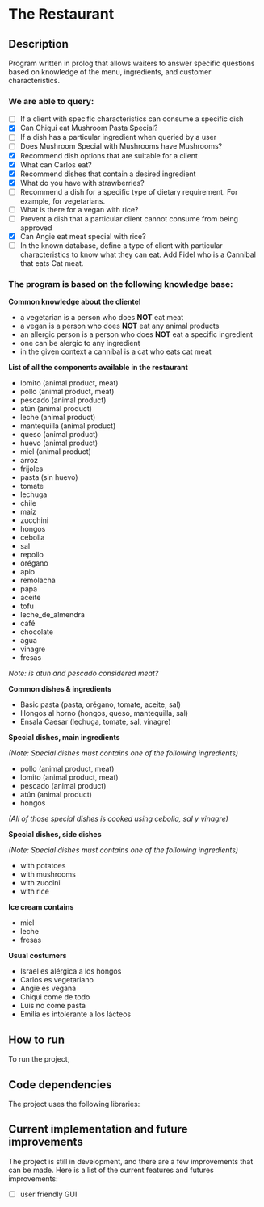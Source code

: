 # The Restaurant
## Description
Program written in prolog that allows waiters to answer specific questions based on knowledge of the menu, ingredients, and customer characteristics.

### We are able to query:

- [ ] If a client with specific characteristics can consume a specific dish
- [x] Can Chiqui eat Mushroom Pasta Special?
- [ ] If a dish has a particular ingredient when queried by a user
- [ ] Does Mushroom Special with Mushrooms have Mushrooms?
- [x] Recommend dish options that are suitable for a client
- [x] What can Carlos eat?
- [x] Recommend dishes that contain a desired ingredient
- [x] What do you have with strawberries?
- [ ] Recommend a dish for a specific type of dietary requirement. For example, for vegetarians.
- [ ] What is there for a vegan with rice?
- [ ] Prevent a dish that a particular client cannot consume from being approved
- [x] Can Angie eat meat special with rice?
- [ ] In the known database, define a type of client with particular characteristics to know what they can eat. Add Fidel who is a Cannibal that eats Cat meat.

### The program is based on the following knowledge base:

**Common knowledge about the clientel**
- a vegetarian is a person who does **NOT** eat meat
- a vegan is a person who does **NOT** eat any animal products
- an allergic person is a person who does **NOT** eat a specific ingredient
- one can be alergic to any ingredient
- in the given context a cannibal is a cat who eats cat meat

**List of all the components available in the restaurant**
- lomito (animal product, meat)
- pollo (animal product, meat)
- pescado (animal product)
- atún (animal product)
- leche (animal product)
- mantequilla (animal product)
- queso (animal product)
- huevo (animal product)
- miel (animal product)
- arroz
- frijoles
- pasta (sin huevo)
- tomate
- lechuga
- chile
- maíz
- zucchini
- hongos
- cebolla
- sal
- repollo
- orégano
- apio
- remolacha
- papa
- aceite
- tofu
- leche_de_almendra
- café
- chocolate
- agua
- vinagre
- fresas

*Note: is atun and pescado considered meat?*

**Common dishes & ingredients**
- Basic pasta (pasta, orégano, tomate, aceite, sal)
- Hongos al horno (hongos, queso, mantequilla, sal)
- Ensala Caesar (lechuga, tomate, sal, vinagre)

**Special dishes, main ingredients**

*(Note: Special dishes must contains one of the following ingredients)*
- pollo (animal product, meat)
- lomito (animal product, meat)
- pescado (animal product)
- atún (animal product)
- hongos

*(All of those special dishes is cooked using cebolla, sal y vinagre)*

**Special dishes, side dishes** 

*(Note: Special dishes must contains one of the following ingredients)*
- with potatoes
- with mushrooms
- with zuccini
- with rice

**Ice cream contains**
- miel
- leche
- fresas

**Usual costumers**
- Israel es alérgica a los hongos
- Carlos es vegetariano
- Angie es vegana
- Chiqui come de todo
- Luis no come pasta
- Emilia es intolerante a los lácteos

## How to run
To run the project, 

## Code dependencies
The project uses the following libraries:

## Current implementation and future improvements
The project is still in development, and there are a few improvements that can be made. Here is a list of the current features and futures improvements:
- [ ] user friendly GUI